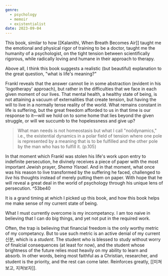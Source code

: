 ```yaml
---
genre:
  - psychology
  - memoir
  - existentialist
date: 2023-09-04
---
```

This book, similar to how [[Kalanithi, When Breath Becomes Air]] taught me the emotional and physical rigor of training to be a doctor, taught me the humanity of a psychologist, on the tight tension between scientifically rigorous, while radically loving and humane in their approach to therapy.

Above all, I think this book suggests a realistic (but beautiful) explanation to the great question, "what is life's meaning?"

Frankl reveals that the answer cannot lie in some abstraction (evident in his 'logotherapy' approach), but rather in the difficulties that we face in each given moment of our lives. That mental health, a healthy state of being, is not attaining a vacuum of externalities that create tension, but having the will to live in a normally tense reality of the world. What remains constant in life is suffering, but the great freedom afforded to us in that time is our response to it—will we hold on to some home that lies beyond the given struggle, or will we succumb to the hopelessness and give up?

> What man needs is not homeostasis but what I call "noödynamics," i.e., the existential dynamics in a polar field of tension where one pole is represented by a meaning that is to be fulfilled and the other pole by the man who has to fulfill it. (p.105)

In that moment which Frankl was stolen his life's work upon entry to indefinite persecution, he divinely receives a piece of paper with the most important Jewish prayer, *Shema Yisrael*. And in that moment, what once was his reason to live transformed by the suffering he faced, challenged to *live* his thoughts instead of merely putting them on paper. With hope that he will reveal a great deal in the world of psychology through his unique lens of persecution. ^53be40

It is a grand timing at which I picked up this book, and how this book helps me make sense of my current state of being.

What I must currently overcome is my incompetancy. I am too naive in believing that I can do big things, and yet not put in the required work.

Often, the trap is believing that financial freedom is the only worthy metric of my competancy. But to use such metric is an active denial of my current 신분, which is a *student*. The student who is blessed to study without worry of finalcial consequences (at least for now), and the student whose brightness of the future relies most heavily on my ability to learn and absorb. In other words, being most faithful as a Christian, researcher, and student is the priority, and the rest can come later. Reinforces greatly, [[미쳐보고, 지쳐보자]].